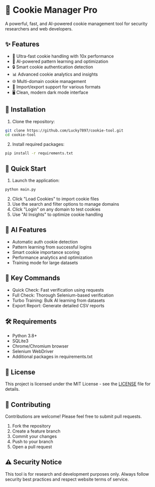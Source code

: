 # 🍪 Cookie Manager Pro

A powerful, fast, and AI-powered cookie management tool for security researchers and web developers.

## ✨ Features

- 🚀 Ultra-fast cookie handling with 10x performance
- 🤖 AI-powered pattern learning and optimization
- 🔒 Smart cookie authentication detection
- 📊 Advanced cookie analytics and insights
- 🌐 Multi-domain cookie management 
- 💾 Import/export support for various formats
- 🖥️ Clean, modern dark mode interface

## 🔧 Installation

1. Clone the repository:
```bash
git clone https://github.com/Lucky7897/cookie-tool.git
cd cookie-tool
```

2. Install required packages:
```bash
pip install -r requirements.txt
```

## 🚀 Quick Start

1. Launch the application:
```bash
python main.py
```

2. Click "Load Cookies" to import cookie files
3. Use the search and filter options to manage domains
4. Click "Login" on any domain to test cookies
5. Use "AI Insights" to optimize cookie handling

## 🤖 AI Features

- Automatic auth cookie detection
- Pattern learning from successful logins
- Smart cookie importance scoring
- Performance analytics and optimization
- Training mode for large datasets

## 🔑 Key Commands

- Quick Check: Fast verification using requests
- Full Check: Thorough Selenium-based verification
- Turbo Training: Bulk AI learning from datasets
- Export Report: Generate detailed CSV reports

## 🛠️ Requirements

- Python 3.8+
- SQLite3
- Chrome/Chromium browser
- Selenium WebDriver
- Additional packages in requirements.txt

## 📝 License

This project is licensed under the MIT License - see the [LICENSE](LICENSE) file for details.

## 🤝 Contributing

Contributions are welcome! Please feel free to submit pull requests.

1. Fork the repository
2. Create a feature branch
3. Commit your changes
4. Push to your branch
5. Open a pull request

## ⚠️ Security Notice

This tool is for research and development purposes only. Always follow security best practices and respect website terms of service.